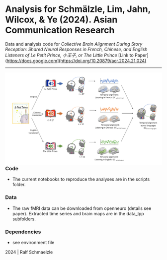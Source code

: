 Analysis for Schmälzle, Lim, Jahn, Wilcox, & Ye (2024). Asian Communication Research
=============================================

Data and analysis code for  *Collective Brain Alignment During Story Reception: 
Shared Neural Responses in French, Chinese, and English Listeners 
of Le Petit Prince, 小王子, or The Little Prince* [Link to Paper](https://docs.google.com](https://doi.org/10.20879/acr.2024.21.024)


***

<img align="right" width=550px src=data_lpp/explainer_fig.png> 



### Code

-   The current notebooks to reproduce the analyses are in the scripts folder.


### Data

-   The raw fMRI data can be downloaded from openneuro (details see paper). Extracted time series and brain maps are in the data_lpp subfolders.

### Dependencies

-   see environment file


2024 | Ralf Schmaelzle
